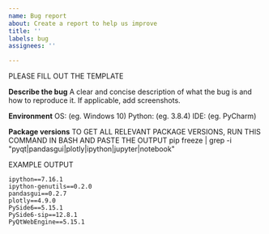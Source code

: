 ```yaml
---
name: Bug report
about: Create a report to help us improve
title: ''
labels: bug
assignees: ''

---
```


PLEASE FILL OUT THE TEMPLATE

**Describe the bug**
A clear and concise description of what the bug is and how to reproduce it. If applicable, add screenshots.

**Environment**
OS: (eg. Windows 10)
Python: (eg. 3.8.4)
IDE: (eg. PyCharm)

**Package versions**
TO GET ALL RELEVANT PACKAGE VERSIONS, RUN THIS COMMAND IN BASH AND PASTE THE OUTPUT
pip freeze | grep -i "pyqt\|pandasgui\|plotly\|ipython\|jupyter\|notebook"

EXAMPLE OUTPUT
```
ipython==7.16.1
ipython-genutils==0.2.0
pandasgui==0.2.7
plotly==4.9.0
PySide6==5.15.1
PySide6-sip==12.8.1
PyQtWebEngine==5.15.1
```
